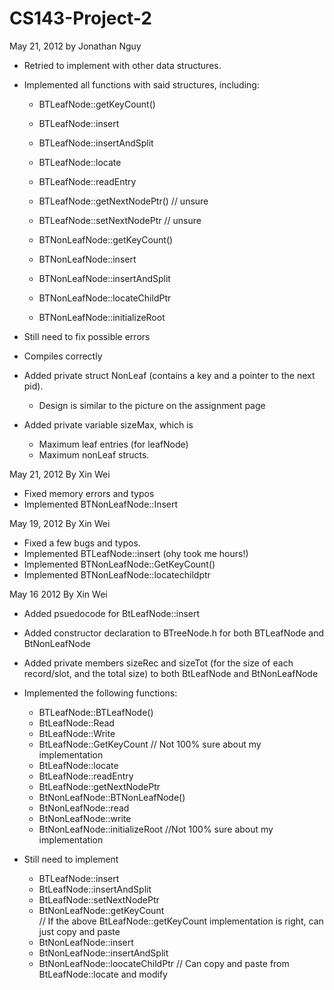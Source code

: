 CS143-Project-2
===============
May 21, 2012 by Jonathan Nguy
 - Retried to implement with other data structures.
 - Implemented all functions with said structures, including:
 	- BTLeafNode::getKeyCount()
 	- BTLeafNode::insert
 	- BTLeafNode::insertAndSplit
 	- BTLeafNode::locate
 	- BTLeafNode::readEntry
 	- BTLeafNode::getNextNodePtr() // unsure
 	- BTLeafNode::setNextNodePtr // unsure
 	
 	- BTNonLeafNode::getKeyCount()
 	- BTNonLeafNode::insert
 	- BTNonLeafNode::insertAndSplit
 	- BTNonLeafNode::locateChildPtr
 	- BTNonLeafNode::initializeRoot

 - Still need to fix possible errors
 - Compiles correctly
 - Added private struct NonLeaf (contains a key and a pointer to the next pid).
 	- Design is similar to the picture on the assignment page
 - Added private variable sizeMax, which is
 	- Maximum leaf entries (for leafNode)
 	- Maximum nonLeaf structs.
 
May 21, 2012 By Xin Wei
 - Fixed memory errors and typos
 - Implemented BTNonLeafNode::Insert

May 19, 2012 By Xin Wei
 - Fixed a few bugs and typos.
 - Implemented BTLeafNode::insert (ohy took me hours!)
 - Implemented BTNonLeafNode::GetKeyCount()
 - Implemented BTNonLeafNode::locatechildptr

May 16 2012 By Xin Wei
 - Added psuedocode for BtLeafNode::insert
 - Added constructor declaration to BTreeNode.h for both BTLeafNode and BtNonLeafNode
 - Added private members sizeRec and sizeTot (for the size of each record/slot, and the total size)
	to both BtLeafNode and BtNonLeafNode
 - Implemented the following functions:
 	- BTLeafNode::BTLeafNode()
	- BtLeafNode::Read
	- BtLeafNode::Write
	- BtLeafNode::GetKeyCount
		// Not 100% sure about my implementation
	- BtLeafNode::locate
	- BtLeafNode::readEntry
	- BtLeafNode::getNextNodePtr
	- BtNonLeafNode::BTNonLeafNode()
	- BtNonLeafNode::read
	- BtNonLeafNode::write
	- BtNonLeafNode::initializeRoot
		//Not 100% sure about my implementation


 - Still need to implement
	- BTLeafNode::insert
	- BtLeafNode::insertAndSplit
	- BtLeafNode::setNextNodePtr
	- BtNonLeafNode::getKeyCount	
		// If the above BtLeafNode::getKeyCount implementation is right, can just copy and paste
	- BtNonLeafNode::insert
	- BtNonLeafNode::insertAndSplit
	- BtNonLeafNode::loocateChildPtr
		// Can copy and paste from BtLeafNode::locate and modify
